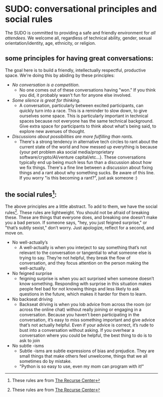 # SUDO: conversational principles and social rules

The SUDO is committed to providing a safe and friendly environment for *all attendees*. We welcome all, regardless of technical ability, gender, sexual orientation/identity, age, ethnicity, or religion.

## some principles for having great conversations:

The goal here is to build a friendly, intellectually respectful, productive space. We're doing this by abiding by these principles:

- *No conversation is a competition.*
    - No one comes out of these conversations having "won." If you think you did, it probably wasn't fun for anyone else involved.
- *Some silence is great for thinking.*
    - A conversation, particularly between excited participants, can quickly turn into a race. This is a reminder to slow down, to give ourselves some space. This is particularly important in technical spaces because not everyone has the same technical background. Give extra space for participants to think about what's being said, to explore new avenues of thought.
- *Discussions about possibilities are more fulfilling than rants.*
    - There's a strong tendency in alternative tech circles to rant about the current state of the world and how messed up everything is because {your pet problem aka social media/proprietary software/crypto/AI/venture capital/etc...}. These conversations typically end up being *much* less fun than a discussion about how we fix things. There's a fine line between a discussion about fixing things and a rant about why something sucks. Be aware of this line. If you worry "is this becoming a rant?", just ask someone :)

## the social rules[^1]:

The above principles are a little abstract. To add to them, we have the social rules[^1]. These rules are lightweight. You should not be afraid of breaking these. These are things that everyone does, and breaking one doesn’t make you a bad person. If someone says, "hey, you just feigned surprise," or "that’s subtly sexist," don’t worry. Just apologize, reflect for a second, and move on.

- No well-actually’s
    - A well-actually is when you interject to say something that’s not relevant to the conversation or tangential to what someone else is trying to say. They’re not helpful, they break the flow of conversation, and they focus attention on the person making the well-actually.
- No feigned surprise
    - feigning surprise is when you act surprised when someone doesn’t know something. Responding with surprise in this situation makes people feel bad for not knowing things and less likely to ask questions in the future, which makes it harder for them to learn.
- No backseat driving
    - Backseat driving is when you lob advice from across the room (or across the online chat) without really joining or engaging in a conversation. Because you haven’t been participating in the conversation, it’s easy to miss something important and give advice that’s not actually helpful. Even if your advice is correct, it’s rude to bust into a conversation without asking. If you overhear a conversation where you could be helpful, the best thing to do is to ask to join
- No subtle -isms
    - Subtle -isms are subtle expressions of bias and prejudice. They are small things that make others feel unwelcome, things that we all sometimes do by mistake.
    - "Python is so easy to use, even my mom can program with it!"

[^1]: These rules are from [The Recurse Center](https://recurse.com)
